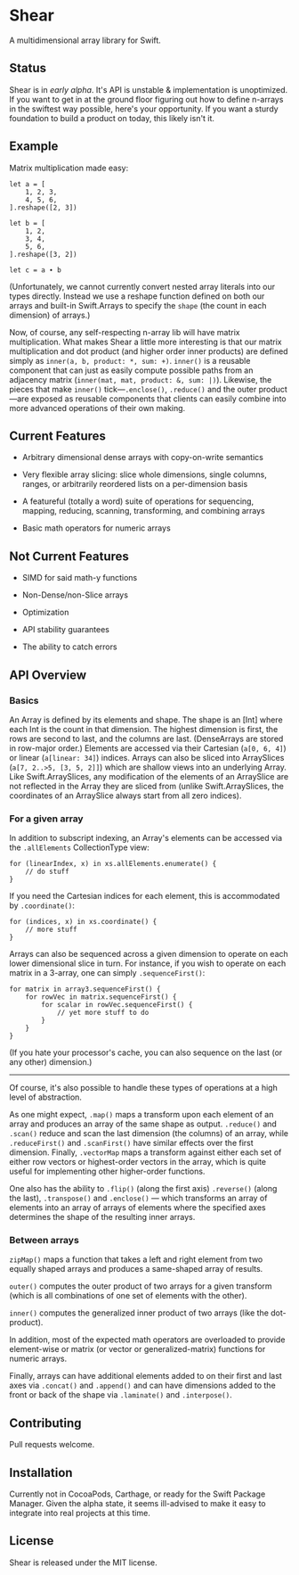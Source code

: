 # Shear

A multidimensional array library for Swift.

## Status

Shear is in *early alpha*. It's API is unstable & implementation is unoptimized. If you want to get in at the ground floor figuring out how to define n-arrays in the swiftest way possible, here's your opportunity. If you want a sturdy foundation to build a product on today, this likely isn't it.

## Example

Matrix multiplication made easy:

```
let a = [
    1, 2, 3,
    4, 5, 6,
].reshape([2, 3])

let b = [
    1, 2,
    3, 4,
    5, 6,
].reshape([3, 2])

let c = a ∙ b
```

(Unfortunately, we cannot currently convert nested array literals into our types directly. Instead we use a reshape function defined on both our arrays and built-in Swift.Arrays to specify the `shape` (the count in each dimension) of arrays.)

Now, of course, any self-respecting n-array lib will have matrix multiplication. What makes Shear a little more interesting is that our matrix multiplication and dot product (and higher order inner products) are defined simply as `inner(a, b, product: *, sum: +)`. `inner()` is a reusable component that can just as easily compute possible paths from an adjacency matrix (`inner(mat, mat, product: &, sum: |)`). Likewise, the pieces that make `inner()` tick—`.enclose()`, `.reduce()` and the outer product—are exposed as reusable components that clients can easily combine into more advanced operations of their own making.

## Current Features

* Arbitrary dimensional dense arrays with copy-on-write semantics

* Very flexible array slicing: slice whole dimensions, single columns, ranges, or arbitrarily reordered lists on a per-dimension basis

* A featureful (totally a word) suite of operations for sequencing, mapping, reducing, scanning, transforming, and combining arrays 

* Basic math operators for numeric arrays

## Not Current Features

* SIMD for said math-y functions

* Non-Dense/non-Slice arrays

* Optimization

* API stability guarantees

* The ability to catch errors

## API Overview

### Basics

An Array is defined by its elements and shape. The shape is an [Int] where each Int is the count in that dimension. The highest dimension is first, the rows are second to last, and the columns are last. (DenseArrays are stored in row-major order.) Elements are accessed via their Cartesian (`a[0, 6, 4]`) or linear (`a[linear: 34]`) indices. Arrays can also be sliced into ArraySlices (`a[7, 2..>5, [3, 5, 2]]`) which are shallow views into an underlying Array. Like Swift.ArraySlices, any modification of the elements of an ArraySlice are not reflected in the Array they are sliced from (unlike Swift.ArraySlices, the coordinates of an ArraySlice always start from all zero indices).

### For a given array

In addition to subscript indexing, an Array's elements can be accessed via the `.allElements` CollectionType view:

```
for (linearIndex, x) in xs.allElements.enumerate() {
	// do stuff
}
```

If you need the Cartesian indices for each element, this is accommodated by `.coordinate()`:

```
for (indices, x) in xs.coordinate() {
	// more stuff
}
```

Arrays can also be sequenced across a given dimension to operate on each lower dimensional slice in turn. For instance, if you wish to operate on each matrix in a 3-array, one can simply `.sequenceFirst()`: 

```
for matrix in array3.sequenceFirst() {
	for rowVec in matrix.sequenceFirst() {
		for scalar in rowVec.sequenceFirst() {
			// yet more stuff to do
		}
	}
}

```

(If you hate your processor's cache, you can also sequence on the last (or any other) dimension.)

---

Of course, it's also possible to handle these types of operations at a high level of abstraction.

As one might expect, `.map()` maps a transform upon each element of an array and produces an array of the same shape as output. `.reduce()` and `.scan()` reduce and scan the last dimension (the columns) of an array, while `.reduceFirst()` and `.scanFirst()` have similar effects over the first dimension. Finally, `.vectorMap` maps a transform against either each set of either row vectors or highest-order vectors in the array, which is quite useful for implementing other higher-order functions.

One also has the ability to `.flip()` (along the first axis) `.reverse()` (along the last), `.transpose()` and `.enclose()` — which transforms an array of elements into an array of arrays of elements where the specified axes determines the shape of the resulting inner arrays.

### Between arrays

`zipMap()` maps a function that takes a left and right element from two equally shaped arrays and produces a same-shaped array of results.

`outer()` computes the outer product of two arrays for a given transform (which is all combinations of one set of elements with the other).

`inner()` computes the generalized inner product of two arrays (like the dot-product).

In addition, most of the expected math operators are overloaded to provide element-wise or matrix (or vector or generalized-matrix) functions for numeric arrays.

Finally, arrays can have additional elements added to on their first and last axes via `.concat()` and `.append()` and can have dimensions added to the front or back of the shape via `.laminate()` and `.interpose()`.

## Contributing

Pull requests welcome.

## Installation

Currently not in CocoaPods, Carthage, or ready for the Swift Package Manager. Given the alpha state, it seems ill-advised to make it easy to integrate into real projects at this time.

## License

Shear is released under the MIT license.